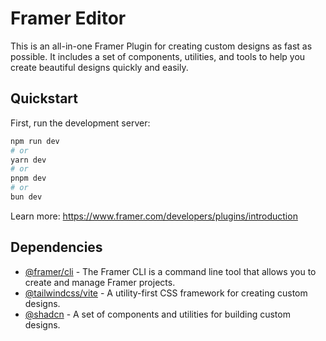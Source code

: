 # Framer Editor

This is an all-in-one Framer Plugin for creating custom designs as fast as possible.
It includes a set of components, utilities, and tools to help you create beautiful designs quickly and easily.

## Quickstart

First, run the development server:

```bash
npm run dev
# or
yarn dev
# or
pnpm dev
# or
bun dev
```

Learn more: https://www.framer.com/developers/plugins/introduction

## Dependencies

- [@framer/cli](https://www.framer.com/developers/plugins-introduction) - The Framer CLI is a command line tool that allows you to create and manage Framer projects.
- [@tailwindcss/vite](https://tailwindcss.com/docs/installation/using-vite) - A utility-first CSS framework for creating custom designs.
- [@shadcn](https://ui.shadcn.com/) - A set of components and utilities for building custom designs.
